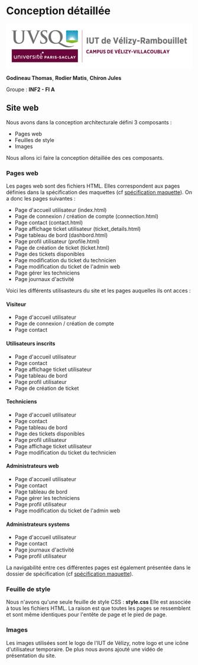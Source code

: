# Conception détaillée

![logo_uvsq](../annexes/logo_uvsq.png)

**Godineau Thomas**, **Rodier Matis**, **Chiron Jules**

Groupe : **INF2 - FI A**

## Site web

Nous avons dans la conception architecturale défini 3 composants :

- Pages web
- Feuilles de style
- Images

Nous allons ici faire la conception détaillée des ces composants.

### Pages web

Les pages web sont des fichiers HTML.
Elles correspondent aux pages définies dans la spécification des maquettes (cf [spécification maquette](../Specification/maquettes.md)).
On a donc les pages suivantes :

- Page d'accueil utilisateur (index.html)
- Page de connexion / création de compte (connection.html)
- Page contact (contact.html)
- Page affichage ticket utilisateur (ticket_details.html)
- Page tableau de bord (dashbord.html)
- Page profil utilisateur (profile.html)
- Page de création de ticket (ticket.html)
- Page des tickets disponibles
- Page modification du ticket du technicien
- Page modification du ticket de l'admin web
- Page gérer les techniciens
- Page journaux d'activité

Voici les différents utilisasteurs du site et les pages auquelles ils ont acces :

#### Visiteur

- Page d'accueil utilisateur
- Page de connexion / création de compte
- Page contact

#### Utilisateurs inscrits

- Page d'accueil utilisateur
- Page contact
- Page affichage ticket utilisateur
- Page tableau de bord
- Page profil utilisateur
- Page de création de ticket

#### Techniciens

- Page d'accueil utilisateur
- Page contact
- Page tableau de bord
- Page des tickets disponibles
- Page profil utilisateur
- Page affichage ticket utilisateur
- Page modification du ticket du technicien

#### Administrateurs web

- Page d'accueil utilisateur
- Page contact
- Page tableau de bord
- Page gérer les techniciens
- Page profil utilisateur
- Page modification du ticket de l'admin web

#### Administrateurs systems

- Page d'accueil utilisateur
- Page contact
- Page journaux d'activité
- Page profil utilisateur

La navigabilité entre ces différentes pages est également présentée dans le dossier de spécification (cf [spécification maquette](../Specification/maquettes.md)).

### Feuille de style

Nous n'avons qu'une seule feuille de style CSS : **style.css**
Elle est associée à tous les fichiers HTML. La raison est que toutes les pages se ressemblent et sont même identiques pour l'entête de page et le pied de page.

### Images

Les images utilisées sont le logo de l'IUT de Vélizy, notre logo et une icône d'utilisateur temporaire.
De plus nous avons ajouté une vidéo de présentation du site.
